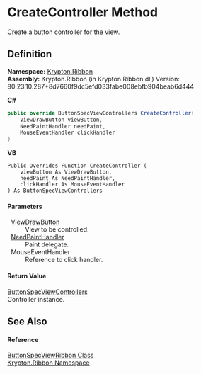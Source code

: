 # CreateController Method


Create a button controller for the view.



## Definition
**Namespace:** <a href="1e9bc734-cff9-e9b8-f013-94cdac669794.md">Krypton.Ribbon</a>  
**Assembly:** Krypton.Ribbon (in Krypton.Ribbon.dll) Version: 80.23.10.287+8d7660f9dc5efd033fabe008ebfb904beab6d444

**C#**
``` C#
public override ButtonSpecViewControllers CreateController(
	ViewDrawButton viewButton,
	NeedPaintHandler needPaint,
	MouseEventHandler clickHandler
)
```
**VB**
``` VB
Public Overrides Function CreateController ( 
	viewButton As ViewDrawButton,
	needPaint As NeedPaintHandler,
	clickHandler As MouseEventHandler
) As ButtonSpecViewControllers
```



#### Parameters
<dl><dt>  <a href="bdfd48bd-9f28-acc4-7e42-3a9b4952ce9e.md">ViewDrawButton</a></dt><dd>View to be controlled.</dd><dt>  <a href="33f685bd-f838-7c82-3e84-2827dccd141e.md">NeedPaintHandler</a></dt><dd>Paint delegate.</dd><dt>  MouseEventHandler</dt><dd>Reference to click handler.</dd></dl>

#### Return Value
<a href="6373c865-4e85-81cd-0267-042ef0444afd.md">ButtonSpecViewControllers</a>  
Controller instance.

## See Also


#### Reference
<a href="00c58f2d-0eb2-72ae-6f6c-ec8a898f2376.md">ButtonSpecViewRibbon Class</a>  
<a href="1e9bc734-cff9-e9b8-f013-94cdac669794.md">Krypton.Ribbon Namespace</a>  
